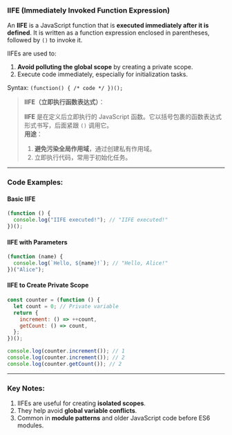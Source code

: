 ### IIFE (Immediately Invoked Function Expression)

<audio src="C:\Users\10691\Downloads\An __IIFE__ is .mp3"></audio>

An **IIFE** is a JavaScript function that is **executed immediately after it is defined**. It is written as a function expression enclosed in parentheses, followed by `()` to invoke it.  

IIFEs are used to:
1. **Avoid polluting the global scope** by creating a private scope.
2. Execute code immediately, especially for initialization tasks.

Syntax: `(function() { /* code */ })();`

> **IIFE（立即执行函数表达式）**：
>
> <audio src="C:\Users\10691\Downloads\IIFE 是在定义后立即执行的.mp3"></audio>
>
> **IIFE** 是在定义后立即执行的 JavaScript 函数。它以括号包裹的函数表达式形式书写，后面紧跟 `()` 调用它。  
> **用途**：  
>
> 1. **避免污染全局作用域**，通过创建私有作用域。  
> 2. 立即执行代码，常用于初始化任务。  

---

### Code Examples:

<audio src="C:\Users\10691\Downloads\这段代码展示了立即执行函数表达.mp3"></audio>

#### **Basic IIFE**
```javascript
(function () {
  console.log("IIFE executed!"); // "IIFE executed!"
})();
```

#### **IIFE with Parameters**
```javascript
(function (name) {
  console.log(`Hello, ${name}!`); // "Hello, Alice!"
})("Alice");
```

#### **IIFE to Create Private Scope**
```javascript
const counter = (function () {
  let count = 0; // Private variable
  return {
    increment: () => ++count,
    getCount: () => count,
  };
})();

console.log(counter.increment()); // 1
console.log(counter.increment()); // 2
console.log(counter.getCount()); // 2
```

---

### Key Notes:
1. IIFEs are useful for creating **isolated scopes**.
2. They help avoid **global variable conflicts**.
3. Common in **module patterns** and older JavaScript code before ES6 modules.